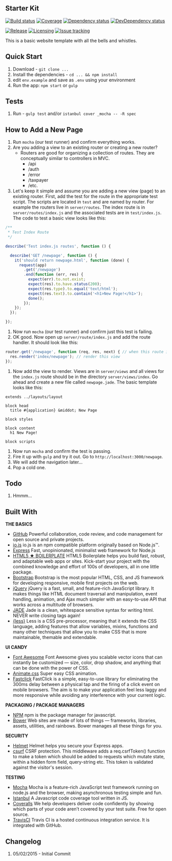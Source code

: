 ## Starter Kit

[![Build status][build-badge]][build-url]
[![Coverage][coverage-badge]][coverage-url]
[![Dependency status][dependency-badge]][dependency-url]
[![DevDependency status][dev-dep-badge]][dev-dep-url]

[![Release][release-badge]][release-url]
[![Licensing][license-badge]][license-url]
[![Issue tracking][issues-badge]][issues-url]

[build-badge]: https://img.shields.io/travis/dstroot/bootstrap4-starter-kit.svg
[build-url]: https://travis-ci.org/dstroot/bootstrap4-starter-kit

[coverage-badge]: https://img.shields.io/coveralls/dstroot/bootstrap4-starter-kit/master.svg
[coverage-url]: https://coveralls.io/r/dstroot/bootstrap4-starter-kit?branch=master

[dependency-badge]: https://img.shields.io/david/dstroot/bootstrap4-starter-kit.svg
[dependency-url]: https://david-dm.org/dstroot/bootstrap4-starter-kit

[dev-dep-badge]: https://img.shields.io/david/dev/dstroot/bootstrap4-starter-kit.svg
[dev-dep-url]: https://david-dm.org/dstroot/bootstrap4-starter-kit#info=devDependencies

[license-badge]: https://img.shields.io/badge/license-MIT-blue.svg
[license-url]: #license

[release-badge]: https://img.shields.io/github/release/dstroot/bootstrap4-starter-kit.svg
[release-url]: https://github.com/dstroot/bootstrap4-starter-kit/releases

[issues-badge]: https://img.shields.io/github/issues/dstroot/bootstrap4-starter-kit.svg
[issues-url]: https://github.com/dstroot/bootstrap4-starter-kit/issues


This is a basic website template with all the bells and whistles.

## Quick Start

1. Download - `git clone ...`
1. Install the dependencies - `cd ... && npm install`
1. edit `env.example` and save as `.env` using your environment
1. Run the app: `npm start` or `gulp`

## Tests

1. Run - `gulp test` and/or `istanbul cover _mocha -- -R spec`

## How to Add a New Page

1. Run `mocha` (our test runner) and confirm everything works.
1. Are you adding a view to an existing router or creating a new router?
   * Routers are good for organizing a collection of routes. They are conceptually similar to controllers in MVC.
     * /api
     * /auth
     * /error
     * /taxpayer
     * /etc.
1. Let's keep it simple and assume you are adding a new view (page) to an existing router. First, add the test for the route in the appropriate test script. The scripts are located in `test` and are named by router. For example the routers live in `server/routes`. The index route is in `server/routes/index.js` and the associated tests are in `test/index.js`. The code to test a basic view looks like this:

  ```js
  /**
   * Test Index Route
   */

  describe('Test index.js routes', function () {

    describe('GET /newpage', function () {
      it('should return newpage.html', function (done) {
        request(app)
          .get('/newpage')
          .end(function (err, res) {
            expect(err).to.not.exist;
            expect(res).to.have.status(200);
            expect(res.type).to.equal('text/html');
            expect(res.text).to.contain('<h1>New Page!</h1>');
            done();
          });
      });
    });

  });
  ```

1. Now run `mocha` (our test runner) and confirm just this test is failing.
1. OK good.  Now open up `server/route/index.js` and add the route handler. It should look like this:

  ```js
  router.get('/newpage', function (req, res, next) { // when this route is called
    res.render('index/newpage'); // render this view
  });
  ```

1. Now add the view to render.  Views are in `server/views` and all views for the `index.js` route should be in the directory `server/views/index`. Go ahead and create a new file called `newpage.jade`. The basic template looks like this:
  ```jade
  extends ../layouts/layout

  block head
    title #{application} &middot; New Page

  block styles

  block content
    h1 New Page!

  block scripts
  ```
1. Now run `mocha` and confirm the test is passing.
1. Fire it up with `gulp` and try it out. Go to `http://localhost:3000/newpage`.
1. We will add the navigation later...
1. Pop a cold one.

## Todo

1. Hmmm...

## Built With

**THE BASICS**
* [GitHub](https://github.com/) Powerful collaboration, code review, and code management for open source and private projects.
* [io.js](https://iojs.org/en/index.html) io.js is an npm compatible platform originally based on Node.js™.
* [Express](http://expressjs.com/) Fast, unopinionated, minimalist web framework for Node.js
* [HTML5 ★ BOILERPLATE](https://html5boilerplate.com/) HTML5 Boilerplate helps you build fast, robust, and adaptable web apps or sites. Kick-start your project with the combined knowledge and effort of 100s of developers, all in one little package.
* [Bootstrap](http://getbootstrap.com/) Bootstrap is the most popular HTML, CSS, and JS framework for developing responsive, mobile first projects on the web.
* [jQuery](https://jquery.com/) jQuery is a fast, small, and feature-rich JavaScript library. It makes things like HTML document traversal and manipulation, event handling, animation, and Ajax much simpler with an easy-to-use API that works across a multitude of browsers.
* [JADE](http://jade-lang.com/) Jade is a clean, whitespace sensitive syntax for writing html. NEVER write closing tags again!
* [{less}](http://lesscss.org/) Less is a CSS pre-processor, meaning that it extends the CSS language, adding features that allow variables, mixins, functions and many other techniques that allow you to make CSS that is more maintainable, themable and extendable.

**UI CANDY**
* [Font Awesome](http://fortawesome.github.io/Font-Awesome/) Font Awesome gives you scalable vector icons that can instantly be customized — size, color, drop shadow, and anything that can be done with the power of CSS.
* [Animate.css](http://daneden.github.io/animate.css/) Super easy CSS animation.
* [Fastclick](https://github.com/ftlabs/fastclick) FastClick is a simple, easy-to-use library for eliminating the 300ms delay between a physical tap and the firing of a click event on mobile browsers. The aim is to make your application feel less laggy and more responsive while avoiding any interference with your current logic.

**PACKAGING / PACKAGE MANAGERS**
* [NPM](https://www.npmjs.com/) npm is the package manager for javascript.
* [Bower](http://bower.io/) Web sites are made of lots of things — frameworks, libraries, assets, utilities, and rainbows. Bower manages all these things for you.

**SECURITY**
* [Helmet](https://github.com/helmetjs/helmet) Helmet helps you secure your Express apps.
* [csurf](https://github.com/expressjs/csurf) CSRF protection. This middleware adds a req.csrfToken() function to make a token which should be added to requests which mutate state, within a hidden form field, query-string etc. This token is validated against the visitor's session.

**TESTING**
* [Mocha](http://mochajs.org/) Mocha is a feature-rich JavaScript test framework running on node.js and the browser, making asynchronous testing simple and fun.
* [Istanbul](https://gotwarlost.github.io/istanbul/) A Javascript code coverage tool written in JS.
* [Coveralls](https://coveralls.io/) We help developers deliver code confidently by showing which parts of your code aren’t covered by your test suite. Free for open source.
* [TravisCI](https://travis-ci.org/) Travis CI is a hosted continuous integration service. It is integrated with GitHub.

## Changelog

1. 05/02/2015 - Initial Commit
